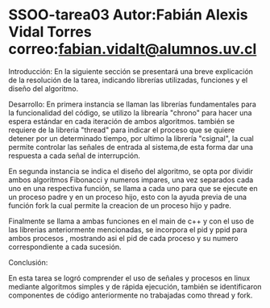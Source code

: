 # SSOO-tarea03 Autor:Fabián Alexis Vidal Torres correo:fabian.vidalt@alumnos.uv.cl

Introducción:
  En la siguiente sección se presentará una breve explicación de la resolución de la tarea, indicando librerías utilizadas, funciones y el diseño del algoritmo.


Desarrollo:
  En primera instancia se llaman las librerías fundamentales para la funcionalidad del código, se utilizo la librearía "chrono" para hacer una espera estándar en cada iteración de ambos algoritmos.
también se requiere de la libreria "thread" para indicar el proceso que se quiere detener por un determinado tiempo, por ultimo la librería "csignal", la cual permite controlar las señales de entrada al sistema,de esta forma dar una respuesta a cada señal de interrupción.

  En segunda instancia se indica el diseño del algoritmo, se opta por dividir ambos algoritmos Fibonacci y numeros impares, una vez separados cada uno en una respectiva función, se llama a cada uno para que se ejecute en un proceso padre y en un proceso hijo, esto con la ayuda previa de una función fork la cual permite la creacion de un proceso hijo y padre.

  Finalmente se llama a ambas funciones en el main de c++ y con el uso de las librerias anteriormente mencionadas, se incorpora el pid y ppid para ambos procesos , mostrando asi el pid de cada proceso y su numero correspondiente a cada sucesión. 

Conclusión:

  En esta tarea se logró comprender el uso de señales y procesos en linux mediante algoritmos simples y de rápida ejecución, también se identificaron componentes de código anteriormente no trabajadas como thread y fork. 
